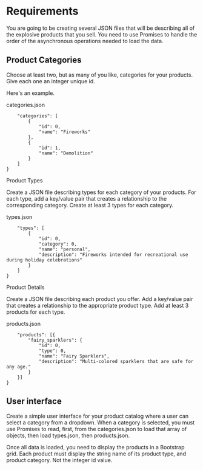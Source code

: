# Requirements

You are going to be creating several JSON files that will be describing all of the explosive products that you sell. You need to use Promises to handle the order of the asynchronous operations needed to load the data.

## Product Categories

Choose at least two, but as many of you like, categories for your products. Give each one an integer unique id.

Here's an example.

categories.json

```{
    "categories": [
        {
            "id": 0,
            "name": "Fireworks"
        },
        {
            "id": 1,
            "name": "Demolition"
        }
    ]
}
```
Product Types

Create a JSON file describing types for each category of your products. For each type, add a key/value pair that creates a relationship to the corresponding category. Create at least 3 types for each category.

types.json

```{
    "types": [
        {
            "id": 0,
            "category": 0,
            "name": "personal",
            "description": "Fireworks intended for recreational use during holiday celebrations"
        }
    ]
}
```
Product Details

Create a JSON file describing each product you offer. Add a key/value pair that creates a relationship to the appropriate product type. Add at least 3 products for each type.

products.json

```{
    "products": [{
        "fairy_sparklers": {
            "id": 0,
            "type": 0,
            "name": "Fairy Sparklers",
            "description": "Multi-colored sparklers that are safe for any age."
        }
    }]
}
```
## User interface

Create a simple user interface for your product catalog where a user can select a category from a dropdown. When a category is selected, you must use Promises to read, first, from the categories.json to load that array of objects, then load types.json, then products.json.

Once all data is loaded, you need to display the products in a Bootstrap grid. Each product must display the string name of its product type, and product category. Not the integer id value.
